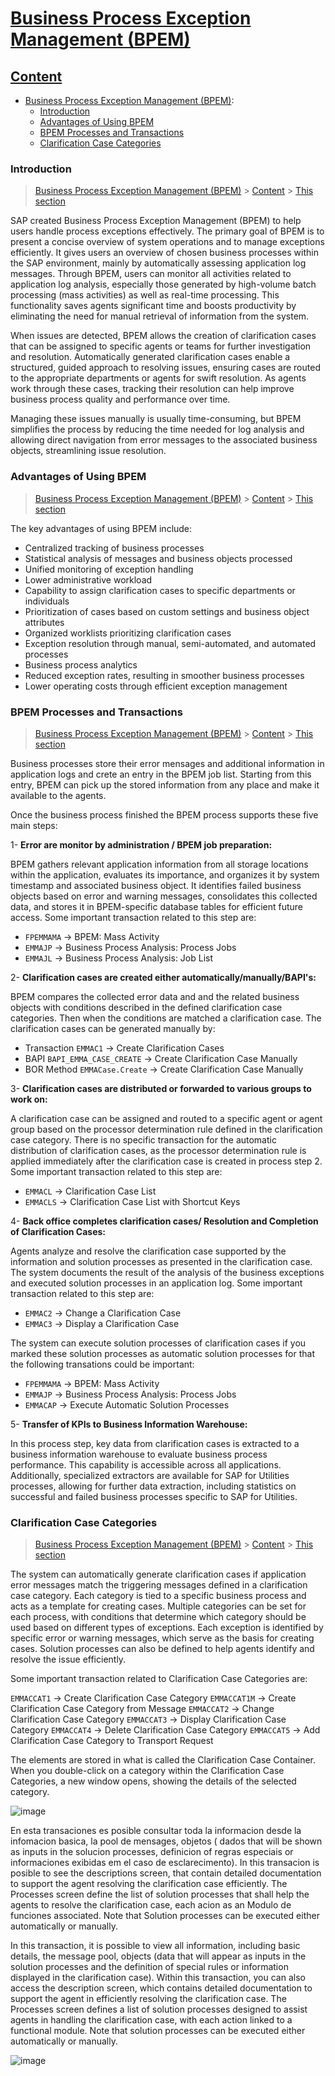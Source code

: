 # [Business Process Exception Management (BPEM)](#BPEM)


## [Content](#content)

- [Business Process Exception Management (BPEM)](BPEM.md):
    - [Introduction](#introduction)
    - [Advantages of Using BPEM](#advantages)
    - [BPEM Processes and Transactions](#process)
    - [Clarification Case Categories](#categories)

 

### Introduction

> [Business Process Exception Management (BPEM)](#BPEM) > [Content](#content) > [This section](#Introduction)

SAP created Business Process Exception Management (BPEM) to help users handle process exceptions effectively. The primary goal of BPEM is to present a concise overview of system operations and to manage exceptions efficiently. It gives users an overview of chosen business processes within the SAP environment, mainly by automatically assessing application log messages. Through BPEM, users can monitor all activities related to application log analysis, especially those generated by high-volume batch processing (mass activities) as well as real-time processing. This functionality saves agents significant time and boosts productivity by eliminating the need for manual retrieval of information from the system.

When issues are detected, BPEM allows the creation of clarification cases that can be assigned to specific agents or teams for further investigation and resolution. Automatically generated clarification cases enable a structured, guided approach to resolving issues, ensuring cases are routed to the appropriate departments or agents for swift resolution. As agents work through these cases, tracking their resolution can help improve business process quality and performance over time.

Managing these issues manually is usually time-consuming, but BPEM simplifies the process by reducing the time needed for log analysis and allowing direct navigation from error messages to the associated business objects, streamlining issue resolution. 


### Advantages of Using BPEM

> [Business Process Exception Management (BPEM)](#BPEM) > [Content](#content) > [This section](#advantages)

The key advantages of using BPEM include:

- Centralized tracking of business processes
- Statistical analysis of messages and business objects processed
- Unified monitoring of exception handling
- Lower administrative workload
- Capability to assign clarification cases to specific departments or individuals
- Prioritization of cases based on custom settings and business object attributes
- Organized worklists prioritizing clarification cases
- Exception resolution through manual, semi-automated, and automated processes
- Business process analytics
- Reduced exception rates, resulting in smoother business processes
- Lower operating costs through efficient exception management

### BPEM Processes and Transactions

> [Business Process Exception Management (BPEM)](#BPEM) > [Content](#content) > [This section](#process)

Business processes store their error mensages and additional information in application logs and crete an entry in the BPEM job list.  Starting from this entry, BPEM can pick up the stored information from any place and make it available to the agents.

Once the business process finished the BPEM process supports these five main steps: 

1- **Error are monitor by administration / BPEM job preparation:**

BPEM gathers relevant application information from all storage locations within the application, evaluates its importance, and organizes it by system timestamp and associated business object. It identifies failed business objects based on error and warning messages, consolidates this collected data, and stores it in BPEM-specific database tables for efficient future access. Some important transaction related to this step are: 

 - `FPEMMAMA` -> BPEM: Mass Activity
 - `EMMAJP`   -> Business Process Analysis: Process Jobs
 - `EMMAJL`   -> Business Process Analysis: Job List


2- **Clarification cases are created either automatically/manually/BAPI's:**

BPEM compares the collected error data and and the related business objects with conditions described in the defined clarification case categories. Then when the conditions are matched a clarification case. 
The clarification cases can be generated  manually by: 

- Transaction `EMMAC1` ->  Create Clarification Cases
- BAPI `BAPI_EMMA_CASE_CREATE` -> Create Clarification Case Manually
- BOR Method `EMMACase.Create` ->  Create Clarification Case Manually


3- **Clarification cases are distributed or forwarded to various groups to work on:** 

A clarification case can be assigned and routed to a specific agent or agent group based on the processor determination rule defined in the clarification case category. There is no specific transaction for the automatic distribution of clarification cases, as the processor determination rule is applied immediately after the clarification case is created in process step 2. Some important transaction related to this step are: 

 - `EMMACL`  -> Clarification Case List
 - `EMMACLS` -> Clarification Case List with Shortcut Keys

4- **Back office completes clarification cases/ Resolution and Completion of Clarification Cases:**

Agents analyze and resolve the clarification case supported by the information and solution processes as presented in the clarification case. The system documents the result of the analysis of the business exceptions and executed solution processes in an application log.
Some important transaction related to this step are: 

 - `EMMAC2`   -> Change a Clarification Case
 - `EMMAC3`   -> Display a Clarification Case

The system can execute solution processes of clarification cases if you marked these solution processes as automatic solution processes for that the following transations could be important: 

 - `FPEMMAMA` -> BPEM: Mass Activity
 - `EMMAJP`   -> Business Process Analysis: Process Jobs
 - `EMMACAP`  -> Execute Automatic Solution Processes


5- **Transfer of KPIs to Business Information Warehouse:**

In this process step, key data from clarification cases is extracted to a business information warehouse to evaluate business process performance. This capability is accessible across all applications. Additionally, specialized extractors are available for SAP for Utilities processes, allowing for further data extraction, including statistics on successful and failed business processes specific to SAP for Utilities.


###  Clarification Case Categories

> [Business Process Exception Management (BPEM)](#BPEM) > [Content](#content) > [This section](#categories)


The system can automatically generate clarification cases if application error messages match the triggering messages defined in a clarification case category. Each category is tied to a specific business process and acts as a template for creating cases. Multiple categories can be set for each process, with conditions that determine which category should be used based on different types of exceptions. Each exception is identified by specific error or warning messages, which serve as the basis for creating cases. Solution processes can also be defined to help agents identify and resolve the issue efficiently.

Some important transaction related to Clarification Case Categories are: 

`EMMACCAT1`  -> Create Clarification Case Category
`EMMACCAT1M` -> Create Clarification Case Category from Message
`EMMACCAT2`  -> Change Clarification Case Category
`EMMACCAT3`  -> Display Clarification Case Category
`EMMACCAT4`  -> Delete Clarification Case Category
`EMMACCAT5`  -> Add Clarification Case Category to Transport Request


The elements are stored in what is called the Clarification Case Container. When you double-click on a category within the Clarification Case Categories, a new window opens, showing the details of the selected category.

![image](https://github.com/user-attachments/assets/ee8b8290-22d2-4068-baad-f7646e2b7b87)


En esta transaciones es posible consultar toda la informacion desde la infomacion basica, la pool de mensages, objetos ( dados that will be shown as inputs in the solucion processes, definicion of regras especiais or informaciones exibidas em el caso de esclarecimento). In this transacion is posible to see the descriptions screen, that contain detailed documentation to support the agent resolving the clarification case efficiently. The Processes screen define the list of solution processes that shall help the agents to resolve the clarification case, each acion as an Modulo de funciones associated. Note that Solution processes can be executed either automatically or manually. 

In this transaction, it is possible to view all information, including basic details, the message pool, objects (data that will appear as inputs in the solution processes and the definition of special rules or information displayed in the clarification case). Within this transaction, you can also access the description screen, which contains detailed documentation to support the agent in efficiently resolving the clarification case. The Processes screen defines a list of solution processes designed to assist agents in handling the clarification case, with each action linked to a functional module. Note that solution processes can be executed either automatically or manually.

![image](https://github.com/user-attachments/assets/3e7bd8a6-f84f-4960-b83b-1b0badc92523)







